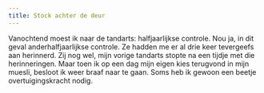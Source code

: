 ```yaml
---
title: Stock achter de deur
---
```

Vanochtend moest ik naar de tandarts: halfjaarlijkse controle. Nou ja, in dit geval anderhalfjaarlijkse controle. Ze hadden me er al drie keer tevergeefs aan herinnerd. Zij nog wel, mijn vorige tandarts stopte na een tijdje met die herinneringen. Maar toen ik op een dag mijn eigen kies terugvond in mijn muesli, besloot ik weer braaf naar te gaan. Soms heb ik gewoon een beetje overtuigingskracht nodig.
